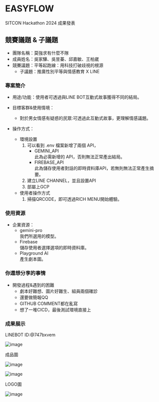# EASYFLOW

SITCON Hackathon 2024 成果發表


## 競賽議題 & 子議題
- 團隊名稱：莫強求有什麼不隊
- 成員姓名：吳家驊、吳昱蓁、邱嘉敏、王柏崴
- 競賽議題：平等起跑線：用科技打破歧視的根源
    - 子議題：推廣性別平等與情感教育 X LINE


### 專案簡介
- 用途/功能：使用者可透過與LINE BOT互動式故事獲得不同的結局。

- 目標客群&使用情境：
    - 對於男女情感有疑惑的民眾:可透過此互動式故事，更理解情感議題。


- 操作方式：
    - 環境設置
        1. 可以看到 .env 檔案新增了兩個 API，
            * GEMINI_API<br>
            此為必需新增的 API，否則無法正常產出結局。
            * FIREBASE_API<br>
            此為儲存使用者對話的即時資料庫API，若無則無法正常產生摘要。
        2. 建立LINE CHANNEL，並且設置API
        3. 部屬上GCP
    - 使用者操作方式<br>
        1. 掃描QRCODE，即可透過RICH MENU開始體驗。

### 使用資源
- 企業資源：
    - gemini-pro<br>
    我們所選用的模型。
    - Firebase<br>
    儲存使用者選擇選項的即時資料庫。
    - Playground AI <br>
    產生劇本圖。


### 你還想分享的事情
- 開發過程&遇到的困難
  - 劇本好難想、圖片好難生、組員兩個確診
  - 還要做簡報QQ
  - GITHUB COMMENT都在亂寫
  - 想了一堆CICD，最後測試環境直接上


### 成果展示


LINEBOT ID:@747bxvem

![image](assets/747bxvem.png)


成品圖

![image](assets/showcase.png)

![image](assets/IMG_2036.png)


LOGO圖

![image](assets/logo.png)

